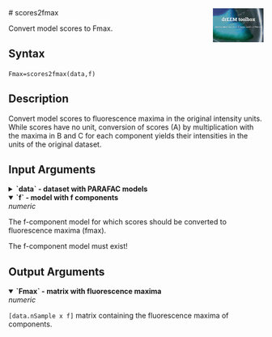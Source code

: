 <img src="top right corner logo.png" width="100" height="auto" align="right"/>
# scores2fmax

Convert model scores to Fmax.

## Syntax

	
`Fmax=scores2fmax(data,f)`

## Description

Convert model scores to fluorescence maxima in the original intensity units. While scores have no unit, conversion of scores (A) by multiplication with the maxima in B and C for each component yields their intensities in the units of the original dataset.



## Input Arguments

<details>
    <summary><b>`data` - dataset with PARAFAC models</b></summary>
    <i>drEEMdataset</i>
        
A dataset of the class `drEEMdataset` that passes the validation function `data.validate(data)`. 

</details>


<details open>
    <summary><b>`f` - model with f components</b></summary>
    <i>numeric</i>
        
The f-component model for which scores should be converted to fluorescence maxima (fmax).

The f-component model must exist!

</details>


## Output Arguments

<details open>
    <summary><b>`Fmax` - matrix with fluorescence maxima</b></summary>
    <i>numeric</i>
        
`[data.nSample x f]` matrix containing the fluorescence maxima of components.

</details>